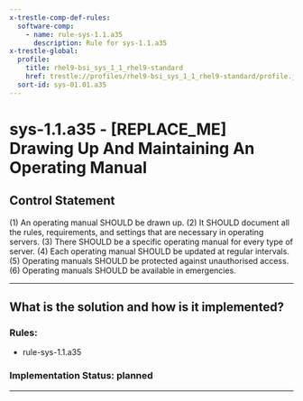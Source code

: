 ```yaml
---
x-trestle-comp-def-rules:
  software-comp:
    - name: rule-sys-1.1.a35
      description: Rule for sys-1.1.a35
x-trestle-global:
  profile:
    title: rhel9-bsi_sys_1_1_rhel9-standard
    href: trestle://profiles/rhel9-bsi_sys_1_1_rhel9-standard/profile.json
  sort-id: sys-01.01.a35
---
```


# sys-1.1.a35 - \[REPLACE_ME\] Drawing Up And Maintaining An Operating Manual

## Control Statement

(1) An operating manual SHOULD be drawn up. (2) It SHOULD document all the rules, requirements,
and settings that are necessary in operating servers. (3) There SHOULD be a specific operating
manual for every type of server. (4) Each operating manual SHOULD be updated at regular
intervals. (5) Operating manuals SHOULD be protected against unauthorised access. (6) Operating
manuals SHOULD be available in emergencies.

______________________________________________________________________

## What is the solution and how is it implemented?

<!-- For implementation status enter one of: implemented, partial, planned, alternative, not-applicable -->

<!-- Note that the list of rules under ### Rules: is read-only and changes will not be captured after assembly to JSON -->

<!-- Add control implementation description here for control: sys-1.1.a35 -->

### Rules:

  - rule-sys-1.1.a35

### Implementation Status: planned

______________________________________________________________________
